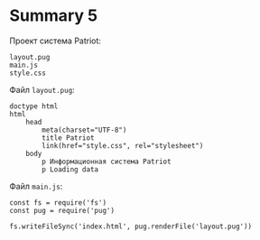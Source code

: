 # Summary 5
Проект система Patriot:

    layout.pug
    main.js
    style.css

Файл `layout.pug`:

    doctype html
    html
        head
            meta(charset="UTF-8")
            title Patriot
            link(href="style.css", rel="stylesheet")
        body
            p Информационная система Patriot
            p Loading data

Файл `main.js`:

    const fs = require('fs')
    const pug = require('pug')

    fs.writeFileSync('index.html', pug.renderFile('layout.pug'))
